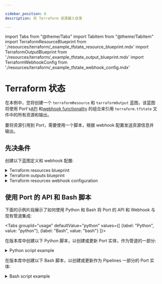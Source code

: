 ```yaml
---

sidebar_position: 6
description: 将 Terraform 资源摄入目录

---
```


import Tabs from "@theme/Tabs"
import TabItem from "@theme/TabItem"
import TerraformResourceBlueprint from './resources/terraform/_example_tfstate_resource_blueprint.mdx'
import TerraformOutputBlueprint from './resources/terraform/_example_tfstate_output_blueprint.mdx'
import TerraformWebhookConfig from './resources/terraform/_example_tfstate_webhook_config.mdx'

# Terraform 状态

在本例中，您将创建一个 `terraformResource` 和 `tarraformOutput` 蓝图，该蓝图将使用 Port's[API](../../../api/api.md) 和[webhook functionality](../../webhook.md) 的组合来引用 `terraform.tfstate` 文件中的所有资源和输出。

要将资源引用到 Port，需要使用一个脚本，根据 webhook 配置发送资源信息并输出。

## 先决条件

创建以下蓝图定义和 webhook 配置: 

<details>
<summary>Terraform resources blueprint</summary>
<TerraformResourceBlueprint/>
</details>

<details>
<summary>Terraform outputs blueprint</summary>
<TerraformOutputBlueprint/>
</details>

<details>
<summary>Terraform resources webhook configuration</summary>

<TerraformWebhookConfig/>

</details>

## 使用 Port 的 API 和 Bash 脚本

下面的示例片段展示了如何使用 Python 和 Bash 将 Port 的 API 和 Webhook 与现有管道集成: 

<Tabs groupId="usage" defaultValue="python" values={[
{label: "Python", value: "python"},
{label: "Bash", value: "bash"}
]}>

<TabItem value="python">

在版本库中创建以下 Python 脚本，以创建或更新 Port 实体，作为管道的一部分: 

<details>
  <summary> Python script example </summary>

```python showLineNumbers
import requests
import json
import os

# Get environment variables using the config object or os.environ["KEY"]
WEBHOOK_URL = os.environ['WEBHOOK_URL'] ## the value of the URL you receive after creating the Port webhook
PATH_TO_TERRAFORM_TFSTATE_FILE = os.environ['PATH_TO_TERRAFORM_TFSTATE_FILE']

def add_entity_to_port(entity_object):
    """A function to create the passed entity in Port using the webhook URL

    Params
    --------------
    entity_object: dict
        The entity to add in your Port catalog

    Returns
    --------------
    response: dict
        The response object after calling the webhook
    """
    headers = {"Accept": "application/json"}
    response = requests.post(WEBHOOK_URL, json=entity_object, headers=headers)
    return response.json()

def parse_tf_outputs(output_data):
    tf_outputs = []
    for output_name, output_info in output_data.items():
        output_type = type(output_info.get("value")).__name__
        tf_outputs.append({
            'name': output_name,
            'description': output_info.get("description"),
            'type': output_type,
            'sensitive': output_info.get('sensitive'),
            'value': str(output_info.get('value'))
        })
    return tf_outputs

def parse_tf_resources(resources):
    tf_resources = []
    index = 1
    for resource in resources:
        resource_id = f"tf-rs-{index}"
        tf_resources.append({
            'name': resource.get('name'),
            'mode': resource.get('mode'),
            'module': resource.get('module'),
            'type': resource.get('type'),
            'provider': resource.get('provider'),
            'instances': resource.get('instances'),
            'id': resource_id
        })
        index+=1
    return tf_resources

def read_tfstate_file(tfstate_json_path):
    """This function takes a tfstate_json_path file path, converts the resources and outputs property into a
    JSON array and then sends the data to Port

    Params
    --------------
    tfstate_json_path: str
        The path to the terraform.tfstate file relative to the project's root folder

    Returns
    --------------
    response: dict
        The response object after calling the webhook
    """
    with open(tfstate_json_path) as file:
        data = json.load(file)

    resources = data.get('resources', [])
    outputs = data.get('outputs', {})
    lineage = data.get('lineage')

    tf_resources = parse_tf_resources(resources)
    tf_outputs = parse_tf_outputs(outputs)

    entity_object = {
        "resources": tf_resources,
        "outputs": tf_outputs,
        "lineage": lineage
    }
    webhook_response = add_entity_to_port(entity_object)
    return webhook_response

response = read_tfstate_file(PATH_TO_TERRAFORM_TFSTATE_FILE)
print(response)
```

</details>

</TabItem>

<TabItem value="bash">

在版本库中创建以下 Bash 脚本，以创建或更新作为 Pipelines 一部分的 Port 实体: 

<details>
  <summary> Bash script example </summary>

```bash showLineNumbers
#!/bin/bash

# Set environment variables
WEBHOOK_URL="$WEBHOOK_URL"
PATH_TO_TERRAFORM_TFSTATE_FILE="$PATH_TO_TERRAFORM_TFSTATE_FILE"

# A function to create the passed entity in Port using the webhook URL
add_entity_to_port() {
  local entity_object_file="$1"
  local headers="Accept: application/json"
  local response=$(curl -X POST -H "$headers" -H "Content-Type: application/json" --data-binary "@$entity_object_file" "$WEBHOOK_URL")
  echo "$response"
}

# This function takes a tfstate_json_path file path, converts the "resources" property into a
# JSON array and then sends the data to Port
read_tfstate_file() {
    local package_json_path="$1"
    local data=$(cat "$package_json_path")
    local resources=$(echo "$data" | jq -c '.resources[]')
    local lineage=$(echo "$data" | jq -r '.lineage')

    index=1
    tf_resources=()

    while IFS= read -r resource; do
      resource_id="tf-rs-$index"
      resource_name=$(jq -r '.name' <<< "$resource")
      resource_mode=$(jq -r '.mode' <<< "$resource")
      resource_module=$(jq -r '.module' <<< "$resource")
      resource_type=$(jq -r '.type' <<< "$resource")
      resource_provider=$(jq -r '.provider' <<< "$resource")
      resource_instances=$(jq -r '.instances' <<< "$resource")

      tf_resources+=("{\"name\":\"$resource_name\",\"mode\":\"$resource_mode\",\"module\":\"$resource_module\",\"type\":\"$resource_type\",\"provider\":\"$resource_provider\",\"instances\":$resource_instances,\"id\":\"$resource_id\"}")
      ((index++))
    done <<< "$resources"

    local entity_object="{\"resources\":[${tf_resources%,}],\"lineage\":\"$lineage\"}"

    # since some tfstate may be quite large, we can write the data unto a temporary file
    local entity_object_file=$(mktemp)
    echo "$entity_object" > "$entity_object_file"
    local webhook_response=$(add_entity_to_port "$entity_object_file")
    echo "$webhook_response"

    # Clean up the temporary file
    rm "$entity_object_file"
}

response=$(read_tfstate_file "$PATH_TO_TERRAFORM_TFSTATE_FILE")
echo "$response"
```

</details>

</TabItem>
</Tabs>
